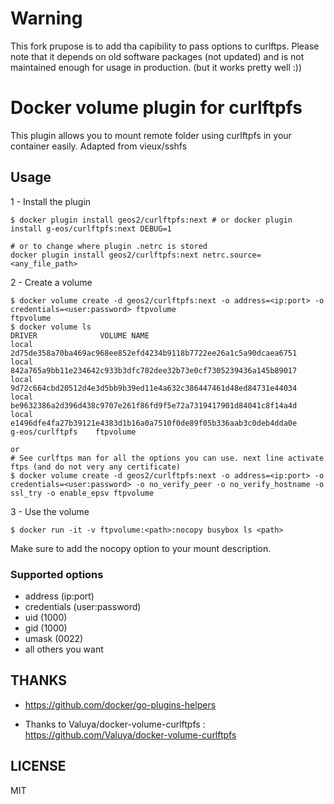# Warning

This fork prupose is to add tha capibility to pass options to curlftps.
Please note that it depends on old software packages (not updated) and is not maintained enough for usage in production. (but it works pretty well :))

# Docker volume plugin for curlftpfs

This plugin allows you to mount remote folder using curlftpfs in your container easily.
Adapted from vieux/sshfs


## Usage

1 - Install the plugin

```
$ docker plugin install geos2/curlftpfs:next # or docker plugin install g-eos/curlftpfs:next DEBUG=1

# or to change where plugin .netrc is stored
docker plugin install geos2/curlftpfs:next netrc.source=<any_file_path>
```

2 - Create a volume

```
$ docker volume create -d geos2/curlftpfs:next -o address=<ip:port> -o credentials=<user:password> ftpvolume
ftpvolume
$ docker volume ls
DRIVER              VOLUME NAME
local               2d75de358a70ba469ac968ee852efd4234b9118b7722ee26a1c5a90dcaea6751
local               842a765a9bb11e234642c933b3dfc702dee32b73e0cf7305239436a145b89017
local               9d72c664cbd20512d4e3d5bb9b39ed11e4a632c386447461d48ed84731e44034
local               be9632386a2d396d438c9707e261f86fd9f5e72a7319417901d84041c8f14a4d
local               e1496dfe4fa27b39121e4383d1b16a0a7510f0de89f05b336aab3c0deb4dda0e
g-eos/curlftpfs    ftpvolume

or
# See curlftps man for all the options you can use. next line activate ftps (and do not very any certificate)
$ docker volume create -d geos2/curlftpfs:next -o address=<ip:port> -o credentials=<user:password> -o no_verify_peer -o no_verify_hostname -o ssl_try -o enable_epsv ftpvolume

```

3 - Use the volume

```
$ docker run -it -v ftpvolume:<path>:nocopy busybox ls <path>
```
Make sure to add the nocopy option to your mount description.

### Supported options
- address (ip:port)
- credentials (user:password)
- uid (1000)
- gid (1000)
- umask (0022)
- all others you want

## THANKS

- https://github.com/docker/go-plugins-helpers

- Thanks to Valuya/docker-volume-curlftpfs : https://github.com/Valuya/docker-volume-curlftpfs

## LICENSE

MIT
